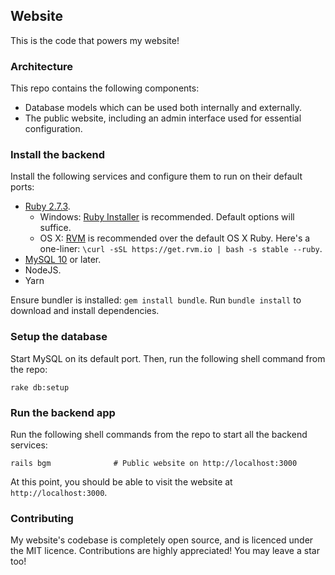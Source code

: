 Website
---

This is the code that powers my website!

### Architecture
This repo contains the following components:
  * Database models which can be used both internally and externally.
  * The public website, including an admin interface used for essential configuration.

### Install the backend
Install the following services and configure them to run on their default ports:
  * [Ruby 2.7.3](https://www.ruby-lang.org/en/).
      * Windows: [Ruby Installer](https://github.com/oneclick/rubyinstaller2/releases/tag/RubyInstaller-2.7.3-1) is
       recommended. Default options will suffice.
      * OS X: [RVM](http://rvm.io) is recommended over the default OS X Ruby.
       Here's a one-liner: `\curl -sSL https://get.rvm.io | bash -s stable --ruby`.
  * [MySQL 10](https://www.mysql.com/) or later.
  * NodeJS.
  * Yarn

Ensure bundler is installed: `gem install bundle`.
Run `bundle install` to download and install dependencies.

### Setup the database
Start MySQL on its default port. Then, run the following shell command from the repo:

    rake db:setup

### Run the backend app
Run the following shell commands from the repo to start all the backend services:

    rails bgm              # Public website on http://localhost:3000

At this point, you should be able to visit the website at `http://localhost:3000`.

### Contributing
My website's codebase is completely open source, and is licenced under the MIT licence. Contributions are highly
appreciated! You may leave a star too!
